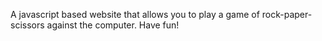 A javascript based website that allows you to play a game of rock-paper-scissors against the computer. 
Have fun! 
